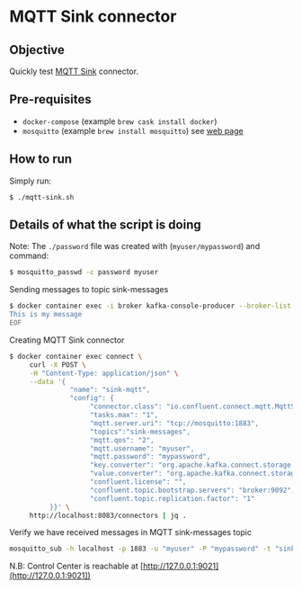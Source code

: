 # MQTT Sink connector

## Objective

Quickly test [MQTT Sink](https://docs.confluent.io/current/connect/kafka-connect-mqtt/mqtt-sink-connector/mqtt_sink_connector_quickstart.html#example-configure-mqtt-sink-connector-for-eclipse-mosquitto-broker) connector.

## Pre-requisites

* `docker-compose` (example `brew cask install docker`)
* `mosquitto` (example `brew install mosquitto`) see [web page](https://mosquitto.org/download/)

## How to run

Simply run:

```
$ ./mqtt-sink.sh
```

## Details of what the script is doing

Note: The `./password` file was created with (`myuser/mypassword`) and command:

```bash
$ mosquitto_passwd -c password myuser
```

Sending messages to topic sink-messages

```bash
$ docker container exec -i broker kafka-console-producer --broker-list broker:9092 --topic sink-messages << EOF
This is my message
EOF
```

Creating MQTT Sink connector

```bash
$ docker container exec connect \
     curl -X POST \
     -H "Content-Type: application/json" \
     --data '{
               "name": "sink-mqtt",
               "config": {
                    "connector.class": "io.confluent.connect.mqtt.MqttSinkConnector",
                    "tasks.max": "1",
                    "mqtt.server.uri": "tcp://mosquitto:1883",
                    "topics":"sink-messages",
                    "mqtt.qos": "2",
                    "mqtt.username": "myuser",
                    "mqtt.password": "mypassword",
                    "key.converter": "org.apache.kafka.connect.storage.StringConverter",
                    "value.converter": "org.apache.kafka.connect.storage.StringConverter",
                    "confluent.license": "",
                    "confluent.topic.bootstrap.servers": "broker:9092",
                    "confluent.topic.replication.factor": "1"
          }}' \
     http://localhost:8083/connectors | jq .
```

Verify we have received messages in MQTT sink-messages topic

```bash
mosquitto_sub -h localhost -p 1883 -u "myuser" -P "mypassword" -t "sink-messages" -C 1
```

N.B: Control Center is reachable at [http://127.0.0.1:9021](http://127.0.0.1:9021])
